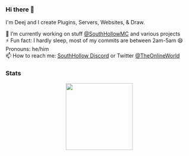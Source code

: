 ### Hi there 👋

I'm Deej and I create Plugins, Servers, Websites, & Draw. 

🔭 I’m currently working on stuff [@SouthHollowMC](https://github.com/SouthHollowMC) and various projects   
⚡ Fun fact: I hardly sleep, most of my commits are between 2am-5am 
😄 Pronouns: he/him  
📫 How to reach me: [SouthHollow Discord](https://discord.gg/jtZprD5) or Twitter [@TheOnlineWorld](https://twitter.com/theonlineworld2)   

### Stats
<div align="center">
  <img height="180em" src="https://github-readme-stats.vercel.app/api?username=Mr-Deej&count_private=true&show_icons=true&theme=dracula&bg_color=-45deg,282A36,3D3344" />
</div>

